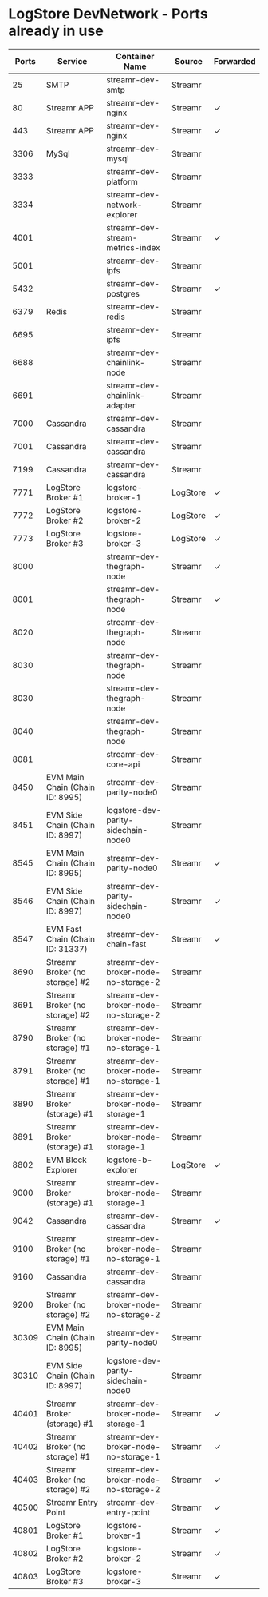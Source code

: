 # LogStore DevNetwork - Ports already in use

| Ports | Service                          | Container Name                       | Source   | Forwarded |
| ----- | -------------------------------- | ------------------------------------ | -------- | --------- |
| 25    | SMTP                             | streamr-dev-smtp                     | Streamr  |           |
| 80    | Streamr APP                      | streamr-dev-nginx                    | Streamr  | &check;   |
| 443   | Streamr APP                      | streamr-dev-nginx                    | Streamr  | &check;   |
| 3306  | MySql                            | streamr-dev-mysql                    | Streamr  |           |
| 3333  |                                  | streamr-dev-platform                 | Streamr  |           |
| 3334  |                                  | streamr-dev-network-explorer         | Streamr  |           |
| 4001  |                                  | streamr-dev-stream-metrics-index     | Streamr  | &check;   |
| 5001  |                                  | streamr-dev-ipfs                     | Streamr  |           |
| 5432  |                                  | streamr-dev-postgres                 | Streamr  | &check;   |
| 6379  | Redis                            | streamr-dev-redis                    | Streamr  |           |
| 6695  |                                  | streamr-dev-ipfs                     | Streamr  |           |
| 6688  |                                  | streamr-dev-chainlink-node           | Streamr  |           |
| 6691  |                                  | streamr-dev-chainlink-adapter        | Streamr  |           |
| 7000  | Cassandra                        | streamr-dev-cassandra                | Streamr  |           |
| 7001  | Cassandra                        | streamr-dev-cassandra                | Streamr  |           |
| 7199  | Cassandra                        | streamr-dev-cassandra                | Streamr  |           |
| 7771  | LogStore Broker #1               | logstore-broker-1                    | LogStore | &check;   |
| 7772  | LogStore Broker #2               | logstore-broker-2                    | LogStore | &check;   |
| 7773  | LogStore Broker #3               | logstore-broker-3                    | LogStore | &check;   |
| 8000  |                                  | streamr-dev-thegraph-node            | Streamr  | &check;   |
| 8001  |                                  | streamr-dev-thegraph-node            | Streamr  | &check;   |
| 8020  |                                  | streamr-dev-thegraph-node            | Streamr  |           |
| 8030  |                                  | streamr-dev-thegraph-node            | Streamr  |           |
| 8030  |                                  | streamr-dev-thegraph-node            | Streamr  |           |
| 8040  |                                  | streamr-dev-thegraph-node            | Streamr  |           |
| 8081  |                                  | streamr-dev-core-api                 | Streamr  |           |
| 8450  | EVM Main Chain (Chain ID: 8995)  | streamr-dev-parity-node0             | Streamr  |           |
| 8451  | EVM Side Chain (Chain ID: 8997)  | logstore-dev-parity-sidechain-node0  | Streamr  |           |
| 8545  | EVM Main Chain (Chain ID: 8995)  | streamr-dev-parity-node0             | Streamr  | &check;   |
| 8546  | EVM Side Chain (Chain ID: 8997)  | streamr-dev-parity-sidechain-node0   | Streamr  | &check;   |
| 8547  | EVM Fast Chain (Chain ID: 31337) | streamr-dev-chain-fast               | Streamr  | &check;   |
| 8690  | Streamr Broker (no storage) #2   | streamr-dev-broker-node-no-storage-2 | Streamr  |           |
| 8691  | Streamr Broker (no storage) #2   | streamr-dev-broker-node-no-storage-2 | Streamr  |           |
| 8790  | Streamr Broker (no storage) #1   | streamr-dev-broker-node-no-storage-1 | Streamr  |           |
| 8791  | Streamr Broker (no storage) #1   | streamr-dev-broker-node-no-storage-1 | Streamr  |           |
| 8890  | Streamr Broker (storage) #1      | streamr-dev-broker-node-storage-1    | Streamr  |           |
| 8891  | Streamr Broker (storage) #1      | streamr-dev-broker-node-storage-1    | Streamr  |           |
| 8802  | EVM Block Explorer               | logstore-b-explorer                  | LogStore | &check;   |
| 9000  | Streamr Broker (storage) #1      | streamr-dev-broker-node-storage-1    | Streamr  |           |
| 9042  | Cassandra                        | streamr-dev-cassandra                | Streamr  | &check;   |
| 9100  | Streamr Broker (no storage) #1   | streamr-dev-broker-node-no-storage-1 | Streamr  |           |
| 9160  | Cassandra                        | streamr-dev-cassandra                | Streamr  |           |
| 9200  | Streamr Broker (no storage) #2   | streamr-dev-broker-node-no-storage-2 | Streamr  |           |
| 30309 | EVM Main Chain (Chain ID: 8995)  | streamr-dev-parity-node0             | Streamr  |           |
| 30310 | EVM Side Chain (Chain ID: 8997)  | logstore-dev-parity-sidechain-node0  | Streamr  |           |
| 40401 | Streamr Broker (storage) #1      | streamr-dev-broker-node-storage-1    | Streamr  | &check;   |
| 40402 | Streamr Broker (no storage) #1   | streamr-dev-broker-node-no-storage-1 | Streamr  | &check;   |
| 40403 | Streamr Broker (no storage) #2   | streamr-dev-broker-node-no-storage-2 | Streamr  | &check;   |
| 40500 | Streamr Entry Point              | streamr-dev-entry-point              | Streamr  | &check;   |
| 40801 | LogStore Broker #1               | logstore-broker-1                    | Streamr  | &check;   |
| 40802 | LogStore Broker #2               | logstore-broker-2                    | Streamr  | &check;   |
| 40803 | LogStore Broker #3               | logstore-broker-3                    | Streamr  | &check;   |
